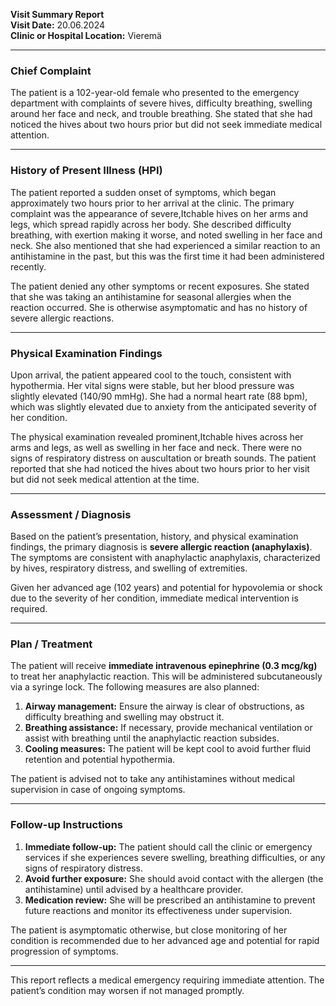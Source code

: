 

**Visit Summary Report**  
**Visit Date:** 20.06.2024  
**Clinic or Hospital Location:** Vieremä  

---

### **Chief Complaint**  
The patient is a 102-year-old female who presented to the emergency department with complaints of severe hives, difficulty breathing, swelling around her face and neck, and trouble breathing. She stated that she had noticed the hives about two hours prior but did not seek immediate medical attention.

---

### **History of Present Illness (HPI)**  
The patient reported a sudden onset of symptoms, which began approximately two hours prior to her arrival at the clinic. The primary complaint was the appearance of severe,Itchable hives on her arms and legs, which spread rapidly across her body. She described difficulty breathing, with exertion making it worse, and noted swelling in her face and neck. She also mentioned that she had experienced a similar reaction to an antihistamine in the past, but this was the first time it had been administered recently.

The patient denied any other symptoms or recent exposures. She stated that she was taking an antihistamine for seasonal allergies when the reaction occurred. She is otherwise asymptomatic and has no history of severe allergic reactions.

---

### **Physical Examination Findings**  
Upon arrival, the patient appeared cool to the touch, consistent with hypothermia. Her vital signs were stable, but her blood pressure was slightly elevated (140/90 mmHg). She had a normal heart rate (88 bpm), which was slightly elevated due to anxiety from the anticipated severity of her condition.

The physical examination revealed prominent,Itchable hives across her arms and legs, as well as swelling in her face and neck. There were no signs of respiratory distress on auscultation or breath sounds. The patient reported that she had noticed the hives about two hours prior to her visit but did not seek medical attention at the time.

---

### **Assessment / Diagnosis**  
Based on the patient’s presentation, history, and physical examination findings, the primary diagnosis is **severe allergic reaction (anaphylaxis)**. The symptoms are consistent with anaphylactic anaphylaxis, characterized by hives, respiratory distress, and swelling of extremities.

Given her advanced age (102 years) and potential for hypovolemia or shock due to the severity of her condition, immediate medical intervention is required.

---

### **Plan / Treatment**  
The patient will receive **immediate intravenous epinephrine (0.3 mcg/kg)** to treat her anaphylactic reaction. This will be administered subcutaneously via a syringe lock. The following measures are also planned:  

1. **Airway management:** Ensure the airway is clear of obstructions, as difficulty breathing and swelling may obstruct it.  
2. **Breathing assistance:** If necessary, provide mechanical ventilation or assist with breathing until the anaphylactic reaction subsides.  
3. **Cooling measures:** The patient will be kept cool to avoid further fluid retention and potential hypothermia.

The patient is advised not to take any antihistamines without medical supervision in case of ongoing symptoms.

---

### **Follow-up Instructions**  
1. **Immediate follow-up:** The patient should call the clinic or emergency services if she experiences severe swelling, breathing difficulties, or any signs of respiratory distress.  
2. **Avoid further exposure:** She should avoid contact with the allergen (the antihistamine) until advised by a healthcare provider.  
3. **Medication review:** She will be prescribed an antihistamine to prevent future reactions and monitor its effectiveness under supervision.

The patient is asymptomatic otherwise, but close monitoring of her condition is recommended due to her advanced age and potential for rapid progression of symptoms.

--- 

This report reflects a medical emergency requiring immediate attention. The patient’s condition may worsen if not managed promptly.